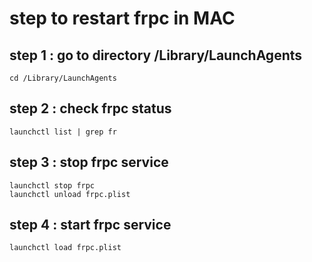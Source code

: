 # step to restart frpc in MAC

## step 1 : go to directory /Library/LaunchAgents
    cd /Library/LaunchAgents
## step 2 : check frpc status
    launchctl list | grep fr
  
## step 3 : stop frpc service
    launchctl stop frpc
    launchctl unload frpc.plist

## step 4 : start frpc service
    launchctl load frpc.plist
